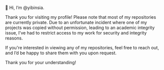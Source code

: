 👋 Hi, I’m @yibinsia.

Thank you for visiting my profile! Please note that most of my repositories are currently private. Due to an unfortunate incident where one of my projects was copied without permission, leading to an academic integrity issue, I’ve had to restrict access to my work for security and integrity reasons.

If you're interested in viewing any of my repositories, feel free to reach out, and I’d be happy to share them with you upon request.

Thank you for your understanding!
